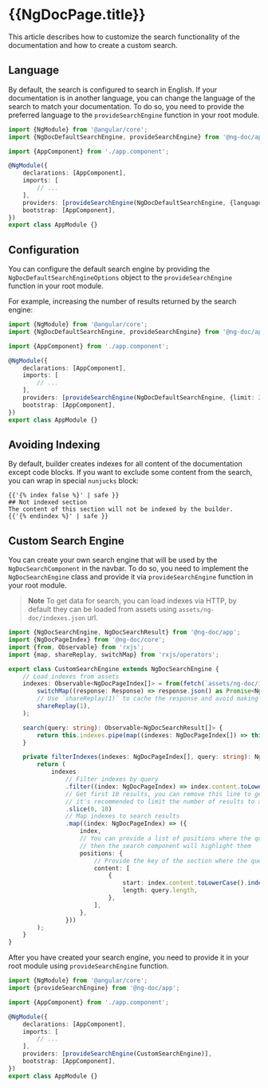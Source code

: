# {{NgDocPage.title}}

This article describes how to customize the search functionality of the documentation
and how to create a custom search.

## Language

By default, the search is configured to search in English. If your documentation is in another
language, you can change the language of the search to match your documentation.
To do so, you need to provide the preferred language to the `provideSearchEngine` function
in your root module.

```ts fileName="app.module.ts"
import {NgModule} from '@angular/core';
import {NgDocDefaultSearchEngine, provideSearchEngine} from '@ng-doc/app';

import {AppComponent} from './app.component';

@NgModule({
	declarations: [AppComponent],
	imports: [
		// ...
	],
	providers: [provideSearchEngine(NgDocDefaultSearchEngine, {language: 'dutch'})],
	bootstrap: [AppComponent],
})
export class AppModule {}
```

## Configuration

You can configure the default search engine by providing the `NgDocDefaultSearchEngineOptions`
object to the `provideSearchEngine` function in your root module.

For example, increasing the number of results returned by the search engine:

```ts fileName="app.module.ts"
import {NgModule} from '@angular/core';
import {NgDocDefaultSearchEngine, provideSearchEngine} from '@ng-doc/app';

import {AppComponent} from './app.component';

@NgModule({
	declarations: [AppComponent],
	imports: [
		// ...
	],
	providers: [provideSearchEngine(NgDocDefaultSearchEngine, {limit: 20})],
	bootstrap: [AppComponent],
})
export class AppModule {}
```

## Avoiding Indexing

By default, builder creates indexes for all content of the documentation except code blocks.
If you want to exclude some content from the search, you can wrap in special `nunjucks` block:

```twig fileName="index.md"
{{'{% index false %}' | safe }}
## Not indexed section
The content of this section will not be indexed by the builder.
{{'{% endindex %}' | safe }}
```

## Custom Search Engine

You can create your own search engine that will be used by the `NgDocSearchComponent` in the navbar.
To do so, you need to implement the `NgDocSearchEngine` class and provide it via
`provideSearchEngine` function in your root module.

> **Note**
> To get data for search, you can load indexes via HTTP, by default they can be loaded from assets
> using `assets/ng-doc/indexes.json` url.

```ts fileName="custom-search-engine.ts"
import {NgDocSearchEngine, NgDocSearchResult} from '@ng-doc/app';
import {NgDocPageIndex} from '@ng-doc/core';
import {from, Observable} from 'rxjs';
import {map, shareReplay, switchMap} from 'rxjs/operators';

export class CustomSearchEngine extends NgDocSearchEngine {
	// Load indexes from assets
	indexes: Observable<NgDocPageIndex[]> = from(fetch(`assets/ng-doc/indexes.json`)).pipe(
		switchMap((response: Response) => response.json() as Promise<NgDocPageIndex[]>),
		// Use `shareReplay(1)` to cache the response and avoid making multiple requests
		shareReplay(1),
	);

	search(query: string): Observable<NgDocSearchResult[]> {
		return this.indexes.pipe(map((indexes: NgDocPageIndex[]) => this.filterIndexes(indexes, query)));
	}

	private filterIndexes(indexes: NgDocPageIndex[], query: string): NgDocSearchResult[] {
		return (
			indexes
				// Filter indexes by query
				.filter((index: NgDocPageIndex) => index.content.toLowerCase().includes(query.toLowerCase()))
				// Get first 10 results, you can remove this line to get all results
				// it's recommended to limit the number of results to avoid performance issues
				.slice(0, 10)
				// Map indexes to search results
				.map((index: NgDocPageIndex) => ({
					index,
					// You can provide a list of positions where the query was found in the title
					// then the search component will highlight them
					positions: {
						// Provide the key of the section where the query was found and it's position
						content: [
							{
								start: index.content.toLowerCase().indexOf(query.toLowerCase()),
								length: query.length,
							},
						],
					},
				}))
		);
	}
}
```

After you have created your search engine, you need to provide it in your root module using
`provideSearchEngine` function.

```ts fileName="app.module.ts"
import {NgModule} from '@angular/core';
import {provideSearchEngine} from '@ng-doc/app';

import {AppComponent} from './app.component';

@NgModule({
	declarations: [AppComponent],
	imports: [
		// ...
	],
	providers: [provideSearchEngine(CustomSearchEngine)],
	bootstrap: [AppComponent],
})
export class AppModule {}
```
